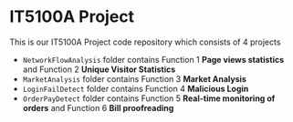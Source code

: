 #  **IT5100A Project**

This is our IT5100A Project code repository which consists of 4 projects

- `NetworkFlowAnalysis` folder contains Function 1 **Page views statistics** and Function 2 **Unique Visitor Statistics**
- `MarketAnalysis` folder contains Function 3 **Market Analysis**
- `LoginFailDetect` folder contains Function 4 **Malicious Login**
- `OrderPayDetect` folder contains Function 5  **Real-time monitoring of orders** and Function 6 **Bill proofreading**

